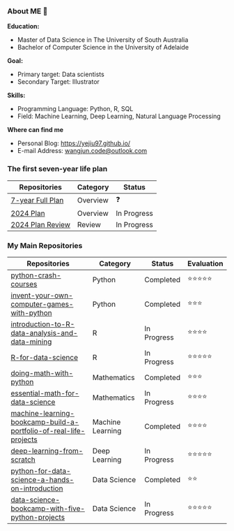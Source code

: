 ### About ME 👋

**Education:** 

- Master of Data Science in The University of South Australia
- Bachelor of Computer Science in the University of Adelaide 

**Goal:** 

- Primary target: Data scientists
- Secondary Target: Illustrator

**Skills:**

- Programming Language: Python, R, SQL
- Field: Machine Learning, Deep Learning, Natural Language Processing

**Where can find me**

- Personal Blog: https://yejiu97.github.io/
- E-mail Address: wangjun.code@outlook.com

### The first seven-year life plan

| Repositories                                                 | Category | Status      |
| ------------------------------------------------------------ | -------- | ----------- |
| [7-year Full Plan](https://github.com/YeJiu97/reborn-in-7-years/blob/main/%E7%AC%AC%E4%B8%80%E4%B8%AA%E4%BA%BA%E7%94%9F%E4%B8%83%E5%B9%B4%E8%AE%A1%E5%88%92.md) | Overview | ❓           |
| [2024 Plan](https://github.com/YeJiu97/reborn-in-7-years/blob/main/2024%E5%B9%B4%E5%B9%B4%E5%BA%A6%E8%AE%A1%E5%88%92.md) | Overview | In Progress |
| [2024 Plan Review](https://github.com/YeJiu97/reborn-in-7-years/blob/main/2024%E5%B9%B4%E4%BB%BB%E5%8A%A1%E8%AE%B0%E5%BD%95.md) | Review   | In Progress |

### My Main Repositories

| Repositories                                                 | Category         | Status      | Evaluation |
| ------------------------------------------------------------ | ---------------- | ----------- | ---------- |
| [python-crash-courses](https://github.com/YeJiu97/python-crash-courses) | Python           | Completed   | ⭐⭐⭐⭐⭐      |
| [invent-your-own-computer-games-with-python](https://github.com/YeJiu97/invent-your-own-computer-games-with-python) | Python           | Completed   | ⭐⭐⭐        |
| [introduction-to-R-data-analysis-and-data-mining](https://github.com/YeJiu97/introduction-to-R-data-analysis-and-data-mining) | R                | In Progress | ⭐⭐⭐⭐       |
| [R-for-data-science](https://github.com/YeJiu97/R-for-data-science) | R                | In Progress | ⭐⭐⭐⭐⭐      |
| [doing-math-with-python](https://github.com/YeJiu97/doing-math-with-python) | Mathematics      | Completed   | ⭐⭐⭐        |
| [essential-math-for-data-science](https://github.com/YeJiu97/essential-math-for-data-science) | Mathematics      | In Progress | ⭐⭐⭐⭐       |
| [machine-learning-bookcamp-build-a-portfolio-of-real-life-projects](https://github.com/YeJiu97/machine-learning-bookcamp-build-a-portfolio-of-real-life-projects) | Machine Learning | Completed   | ⭐⭐⭐⭐       |
| [deep-learning-from-scratch](https://github.com/YeJiu97/deep-learning-from-scratch) | Deep Learning    | In Progress | ⭐⭐⭐⭐⭐      |
| [python-for-data-science-a-hands-on-introduction](https://github.com/YeJiu97/python-for-data-science-a-hands-on-introduction) | Data Science     | Completed   | ⭐⭐         |
| [data-science-bookcamp-with-five-python-projects](https://github.com/YeJiu97/data-science-bookcamp-with-five-python-projects) | Data Science     | In Progress | ⭐⭐⭐⭐⭐      |



<!--
**YeJiu97/YeJiu97** is a ✨ _special_ ✨ repository because its `README.md` (this file) appears on your GitHub profile.

Here are some ideas to get you started:

- 🔭 I’m currently working on ...
- 🌱 I’m currently learning ...
- 👯 I’m looking to collaborate on ...
- 🤔 I’m looking for help with ...
- 💬 Ask me about ...
- 📫 How to reach me: ...
- 😄 Pronouns: ...
- ⚡ Fun fact: ...
-->
